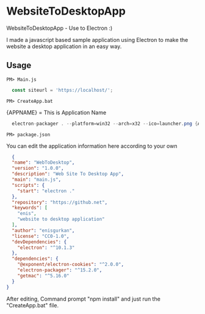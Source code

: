 # WebsiteToDesktopApp
WebsiteToDesktopApp - Use to Electron :)


I made a javascript based sample application using Electron to make the website a desktop application in an easy way.






## Usage 


```
PM> Main.js
```

```javascript
  const siteurl = 'https://localhost/'; 
```

```
PM> CreateApp.bat
```

{APPNAME} = This is Application Name

```csharp
  electron-packager . --platform=win32 --arch=x32 --ico=launcher.png {APPNAME} 
```

```
PM> package.json
```

You can edit the application information here according to your own

```json
  {
  "name": "WebToDesktop",
  "version": "1.0.0",
  "description": "Web Site To Desktop App",
  "main": "main.js",
  "scripts": {
    "start": "electron ."
  },
  "repository": "https://github.net",
  "keywords": [
    "enis",
    "website to desktop application"
  ],
  "author": "enisgurkan",
  "license": "CC0-1.0",
  "devDependencies": {
    "electron": "^10.1.3"
  },
  "dependencies": {
    "@exponent/electron-cookies": "^2.0.0",
    "electron-packager": "^15.2.0",
    "getmac": "^5.16.0"
  }
}

```




After editing, Command prompt "npm install" and just run the "CreateApp.bat" file.
